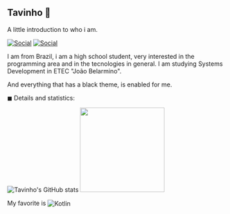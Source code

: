 ## Tavinho 🖤
A little introduction to who i am.

[![Social](https://img.shields.io/badge/Twitter-1DA1F2?style=for-the-badge&logo=twitter&logoColor=black)](https://twitter.com/tavinhossaur)
[![Social](https://img.shields.io/badge/LinkedIn-0077B5?style=for-the-badge&logo=linkedin&logoColor=black)](https://www.linkedin.com/in/oct%C3%A1vio-barassa-a8090720a/)

I am from Brazil, i am a high school student, very interested in the programming area and in the tecnologies in general.
I am studying Systems Development in ETEC "João Belarmino".

And everything that has a black theme, is enabled for me.

◼ Details and statistics: 

![Tavinho's GitHub stats](https://github-readme-stats.vercel.app/api?username=tavinhossaur&show_icons=true&theme=tokyonight) <img src="https://github-readme-stats.vercel.app/api/top-langs/?username=tavinhossaur&layout=compact&langs_count=7&theme=tokyonight" height="195"/>
                    
My favorite is <img align="center" alt="Kotlin" src="https://img.shields.io/badge/Kotlin-0095D5?&style=for-the-badge&logo=kotlin&logoColor=black">
